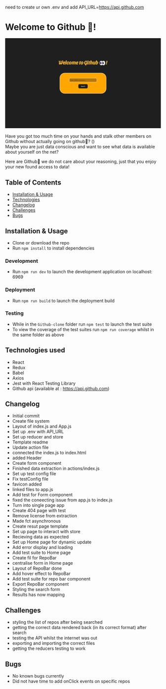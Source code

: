 need to create ur own .env and add API_URL=https://api.github.com

# Welcome to Github 👀!

![Screenshot](/src/images/screenshot.png)

Have you got too much time on your hands and stalk other members on Github without actually going on github👀? () <br/>
Maybe you are just data conscious and want to see what data is available about yourself on the net?<br/>

Here are Github👀 we do not care about your reasoning, just that you enjoy your new found access to data!

## Table of Contents

- [Installation & Usage](#installation--usage)
- [Technologies](#technologies)
- [Changelog](#changelog)
- [Challenges](#challenges)
- [Bugs](#bugs)

## Installation & Usage

- Clone or download the repo
- Run `npm install` to install dependencies

### Development

- Run `npm run dev` to launch the development application on localhost: 6969

### Deployment

- Run `npm run build` to launch the deployment build

### Testing

- While in the `Github-clone` folder run `npm test` to launch the test suite
- To view the coverage of the test suites run `npm run coverage` whilst in the same folder as above

## Technologies used

- React
- Redux
- Babel
- Axios
- Jest with React Testing Library
- Github api (available at : https://api.github.com)

## Changelog

- Initial commit
- Create file system
- Layout of index.js and App.js
- Set up .env with API_URL
- Set up reducer and store
- Template readme
- Update action file
- connected the index.js to index.html
- added Header
- Create form component
- Finished data extraction in actions/index.js
- Set up test config file
- Fix testConfig file
- favicon added
- linked files to app.js
- Add test for Form component
- fixed the coneecting issue from app.js to index.js
- Turn into single page app
- Create 404 page with test
- Remove license from extraction
- Made fct asynchronous
- Create resut page template
- Set up page to interact with store
- Recieving data as expected
- Set up Home page for dynamic update
- Add error display and loading
- Add test suite to Home page
- Create fil for RepoBar
- centralise form in Home page
- Layout of RepoBar done
- Add hover effect to RepoBar
- Add test suite for repo bar component
- Export RepoBar component
- Styling the search form
- Results has now mapping


## Challenges

- styling the list of repos after being searched 
- getting the correct data rendered back (in its correct format) after search
- testing the API whilst the internet was out
- exporting and importing the correct files
- getting the reducers testing to work

## Bugs

- No known bugs currently
- Did not have time to add onClick events on specific repos
